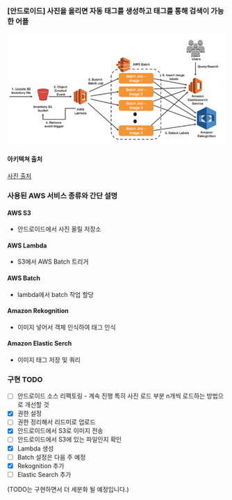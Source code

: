 ### [안드로이드] 사진을 올리면 자동 태그를 생성하고 태그를 통해 검색이 가능한 어플

![아키텍쳐 그림 (하단 AWS 링크 참조)](./images/architecture.png)

#### 아키텍쳐 출처

[사진 출처](https://aws.amazon.com/ko/blogs/machine-learning/classify-a-large-number-of-images-with-amazon-rekognition-and-aws-batch/)

### 사용된 AWS 서비스 종류와 간단 설명

#### AWS S3
- 안드로이드에서 사진 올릴 저장소

#### AWS Lambda
- S3에서 AWS Batch 트리거

#### AWS Batch
- lambda에서 batch 작업 할당

#### Amazon Rekognition
- 이미지 넣어서 객체 인식하여 태그 인식

#### Amazon Elastic Serch
- 이미지 태그 저장 및 쿼리

### 구현 TODO
- [ ] 안드로이드 소스 리팩토링 - 계속 진행 특히 사진 로드 부분 n개씩 로드하는 방법으로 개선할 것
- [x] 권한 설정
- [ ] 권한 정리해서 리드미로 업로드
- [x] 안드로이드에서 S3로 이미지 전송
- [ ] 안드로이드에서 S3에 있는 파일인지 확인
- [x] Lambda 생성
- [ ] Batch 설정은 다음 주 예정
- [x] Rekognition 추가
- [ ] Elastic Search 추가

(TODO는 구현하면서 더 세분화 될 예정입니다.)
